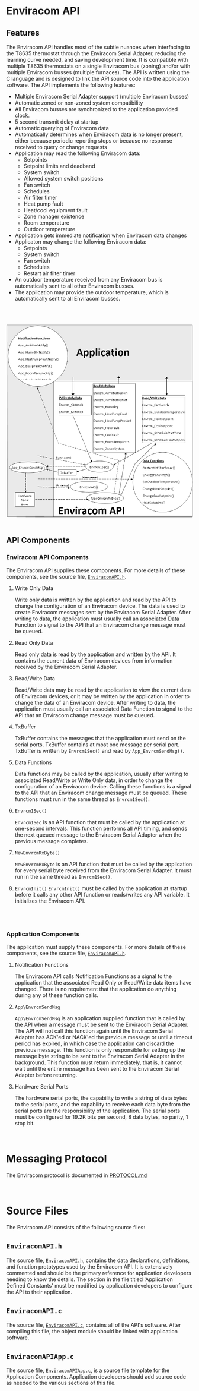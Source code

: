 # Enviracom API

## Features

The Enviracom API handles most of the subtle nuances when interfacing to the T8635 thermostat through the Enviracom Serial Adapter, reducing the learning curve needed, and saving development time. It is compatible with multiple T8635 thermostats on a single Enviracom bus (zoning) and/or with multiple Enviracom busses (multiple furnaces). The API is written using the C language and is designed to link the API source code into the application software. The API implements the following features:

* Multiple Enviracom Serial Adapter support (multiple Enviracom busses)
* Automatic zoned or non-zoned system compatibility
* All Enviracom busses are synchronized to the application provided clock.
* 5 second transmit delay at startup
* Automatic querying of Enviracom data
* Automatically determines when Enviracom data is no longer present, either because periodic reporting stops or because no response received to query or change requests
* Application may read the following Enviracom data:
    * Setpoints
    * Setpoint limits and deadband
    * System switch
    * Allowed system switch positions
    * Fan switch
    * Schedules
    * Air filter timer
    * Heat pump fault
    * Heat/cool equipment fault
    * Zone manager existence
    * Room temperature
    * Outdoor temperature
* Application gets immediate notification when Enviracom data changes
* Applicaton may change the following Enviracom data:
    * Setpoints
    * System switch
    * Fan switch
    * Schedules
    * Restart air filter timer
* An outdoor temperature received from any Enviracom bus is automatically sent to all other Enviracom busses.
* The application may provide the outdoor temperature, which is automatically sent to all Enviracom busses.
<br />
<br />

![API Block Diagram](./img/api_block.png)
<br />
<br />

## API Components

### Enviracom API Components

The Enviracom API supplies these components. For more details of these components, see the source file,  [`EnviracomAPI.h`](../enviracom/EnviracomAPI.h).

1.  Write Only Data

    Write only data is written by the application and read by the API to change the configuration of an Enviracom device. The data is used to create Enviracom messages sent by the Enviracom Serial Adapter. After writing to data, the application must usually call an associated Data Function to signal to the API that an Enviracom change message must be queued.


2. Read Only Data

    Read only data is read by the application and written by the API. It contains the current data of Enviracom devices from information received by the Enviracom Serial Adapter.


3. Read/Write Data

    Read/Write data may be read by the application to view the current data of Enviracom devices, or it may be written by the application in order to change the data of an Enviracom device. After writing to data, the application must usually call an associated Data Function to signal to the API that an Enviracom change message must be queued.


4. TxBuffer

    TxBuffer contains the messages that the application must send on the serial ports. TxBuffer contains at most one message per serial port. TxBuffer is written by `Envrcm1Sec()` and read by `App_EnvrcmSendMsg()`.


5. Data Functions

    Data functions may be called by the application, usually after writing to associated Read/Write or Write Only data, in order to change the configuration of an Enviracom device. Calling these functions is a signal to the API that an Enviracom change message must be queued. These functions must run in the same thread as `Envrcm1Sec()`.


6. `Envrcm1Sec()`

    `Envrcm1Sec` is an API function that must be called by the application at one-second intervals. This function performs all API timing, and sends the next queued message to the Enviracom Serial Adapter when the previous message completes.


7. `NewEnvrcmRxByte()`

    `NewEnvrcmRxByte` is an API function that must be called by the application for every serial byte received from the Enviracom Serial Adapter. It must run in the same thread as `Envrcm1Sec()`.


8. `EnvrcmInit()`
    `EnvrcmInit()` must be called by the application at startup before it calls any other API function or reads/writes any API variable. It initializes the Enviracom API.

<br />
<br />

### Application Components

The application must supply these components. For more details of these components, see the source file, [`EnviracomAPI.h`](../enviracom/EnviracomAPI.h).

1. Notification Functions

    The Enviracom API calls Notification Functions as a signal to the application that the associated Read Only or Read/Write data items have changed. There is no requirement that the application do anything during any of these function calls.

2. `App\EnvrcmSendMsg`

    `App\EnvrcmSendMsg` is an application supplied function that is called by the API when a message must be sent to the Enviracom Serial Adapter. The API will not call this function again until the Enviracom Serial Adapter has ACK'ed or NACK'ed the previous message or until a timeout period has expired, in which case the application can discard the previous message. This function is only responsible for setting up the message byte string to be sent to the Enviracom Serial Adapter in the background. This function must return immediately, that is, it cannot wait until the entire message has been sent to the Enviracom Serial Adapter before returning.

3. Hardware Serial Ports

    The hardware serial ports, the capability to write a string of data bytes to the serial ports, and the capability to receive each data byte from the serial ports are the responsibility of the application. The serial ports must be configured for 19.2K bits per second, 8 data bytes, no parity, 1 stop bit.

<br />

# Messaging Protocol

The Enviracom protocol is documented in [PROTOCOL.md](PROTOCOL.md)

<br />

# Source Files

The Enviracom API consists of the following source files:

## `EnviracomAPI.h`

The source file, [`EnviracomAPI.h`](../enviracom/EnviracomAPI.h), contains the data declarations, definitions, and function prototypes used by the Enviracom API. It is extensively commented and should be the primary reference for application developers needing to know the details. The section in the file titled 'Application Defined Constants' must be modified by application developers to configure the API to their application.

## `EnviracomAPI.c`

The source file, [`EnviracomAPI.c`](../enviracom/EnviracomAPI.c), contains all of the API's software. After compiling this file, the object module should be linked with application software.

## `EnviracomAPIApp.c`

The source file, [`EnviracomAPIApp.c`](../enviracom/EnviracomAPIApp.c), is a source file template for the Application Components. Application developers should add source code as needed to the various sections of this file.
